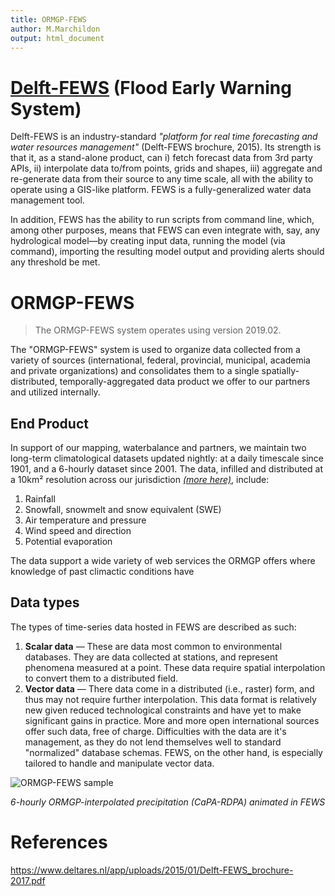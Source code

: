 ```yaml
---
title: ORMGP-FEWS
author: M.Marchildon
output: html_document
---
```



# [Delft-FEWS](https://www.deltares.nl/en/software-and-data/products/delft-fews-platform) (**F**lood **E**arly **W**arning **S**ystem)

Delft-FEWS is an industry-standard *"platform for real time forecasting and water resources management"* (Delft-FEWS brochure, 2015). Its strength is that it, as a stand-alone product, can i) fetch forecast data from 3rd party APIs, ii) interpolate data to/from points, grids and shapes, iii) aggregate and re-generate data from their source to any time scale, all with the ability to operate using a GIS-like platform. FEWS is a fully-generalized water data management tool.

In addition, FEWS has the ability to run scripts from command line, which, among other purposes, means that FEWS can even integrate with, say, any hydrological model—by creating input data, running the model (via command), importing the resulting model output and providing alerts should any threshold be met.



# ORMGP-FEWS

> The ORMGP-FEWS system operates using version 2019.02.

The "ORMGP-FEWS" system is used to organize data collected from a variety of sources (international, federal, provincial, municipal, academia and private organizations) and consolidates them to a single spatially-distributed, temporally-aggregated data product we offer to our partners and utilized internally.


## End Product
In support of our mapping, waterbalance and partners, we maintain two long-term climatological datasets updated nightly: at a daily timescale since 1901, and a 6-hourly dataset since 2001. The data, infilled and distributed at a 10km² resolution across our jurisdiction [*(more here)*](/interpolants/interpolation/climate-sources.html), include:

1. Rainfall
1. Snowfall, snowmelt and snow equivalent (SWE)
1. Air temperature and pressure
1. Wind speed and direction
1. Potential evaporation


The data support a wide variety of web services the ORMGP offers where knowledge of past climactic conditions have 


## Data types
The types of time-series data hosted in FEWS are described as such:

1. **Scalar data** — These are data most common to environmental databases. They are data collected at stations, and represent phenomena measured at a point.  These data require spatial interpolation to convert them to a distributed field.
1. **Vector data** — There data come in a distributed (i.e., raster) form, and thus may not require further interpolation.  This data format is relatively new given reduced technological constraints and have yet to make significant gains in practice. More and more open international sources offer such data, free of charge. Difficulties with the data are it's management, as they do not lend themselves well to standard "normalized" database schemas.  FEWS, on the other hand, is especially tailored to handle and manipulate vector data.

![ORMGP-FEWS sample](fig/ORMGP-FEWS-sample1-fixed.gif)

*6-hourly ORMGP-interpolated precipitation (CaPA-RDPA) animated in FEWS*


# References

https://www.deltares.nl/app/uploads/2015/01/Delft-FEWS_brochure-2017.pdf